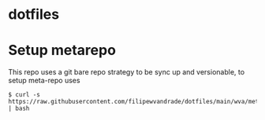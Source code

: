 # dotfiles

# Setup metarepo
This repo uses a git bare repo strategy to be sync up and versionable, to setup meta-repo uses 
```
$ curl -s https://raw.githubusercontent.com/filipewvandrade/dotfiles/main/wva/metarepo.sh | bash
```
